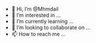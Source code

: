 - 👋 Hi, I’m @Mhmdail
- 👀 I’m interested in ...
- 🌱 I’m currently learning ...
- 💞️ I’m looking to collaborate on ...
- 📫 How to reach me ...

<!---
Mhmdail/Mhmdail is a ✨ special ✨ repository because its `README.md` (this file) appears on your GitHub profile.
You can click the Preview link to take a look at your changes.
--->
